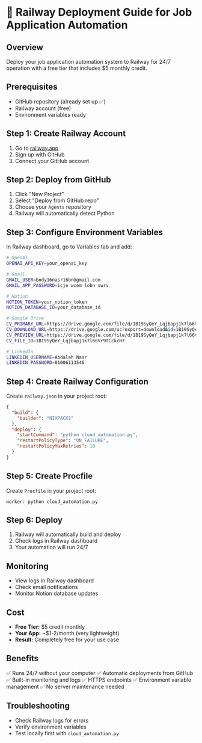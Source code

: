 # 🚀 Railway Deployment Guide for Job Application Automation

## Overview
Deploy your job application automation system to Railway for 24/7 operation with a free tier that includes $5 monthly credit.

## Prerequisites
- GitHub repository (already set up ✅)
- Railway account (free)
- Environment variables ready

## Step 1: Create Railway Account
1. Go to [railway.app](https://railway.app)
2. Sign up with GitHub
3. Connect your GitHub account

## Step 2: Deploy from GitHub
1. Click "New Project"
2. Select "Deploy from GitHub repo"
3. Choose your `Agents` repository
4. Railway will automatically detect Python

## Step 3: Configure Environment Variables
In Railway dashboard, go to Variables tab and add:

```bash
# OpenAI
OPENAI_API_KEY=your_openai_key

# Gmail
GMAIL_USER=body16nasr16bn@gmail.com
GMAIL_APP_PASSWORD=icje wcem lobn swrv

# Notion
NOTION_TOKEN=your_notion_token
NOTION_DATABASE_ID=your_database_id

# Google Drive
CV_PRIMARY_URL=https://drive.google.com/file/d/1B19SyQeY_Lqjbapj1k7l66Vr9tCckcH7/view?usp=sharing
CV_DOWNLOAD_URL=https://drive.google.com/uc?export=download&id=1B19SyQeY_Lqjbapj1k7l66Vr9tCckcH7
CV_PREVIEW_URL=https://drive.google.com/file/d/1B19SyQeY_Lqjbapj1k7l66Vr9tCckcH7/preview
CV_FILE_ID=1B19SyQeY_Lqjbapj1k7l66Vr9tCckcH7

# LinkedIn
LINKEDIN_USERNAME=Abdalah Nasr
LINKEDIN_PASSWORD=01006113546
```

## Step 4: Create Railway Configuration
Create `railway.json` in your project root:

```json
{
  "build": {
    "builder": "NIXPACKS"
  },
  "deploy": {
    "startCommand": "python cloud_automation.py",
    "restartPolicyType": "ON_FAILURE",
    "restartPolicyMaxRetries": 10
  }
}
```

## Step 5: Create Procfile
Create `Procfile` in your project root:

```
worker: python cloud_automation.py
```

## Step 6: Deploy
1. Railway will automatically build and deploy
2. Check logs in Railway dashboard
3. Your automation will run 24/7

## Monitoring
- View logs in Railway dashboard
- Check email notifications
- Monitor Notion database updates

## Cost
- **Free Tier:** $5 credit monthly
- **Your App:** ~$1-2/month (very lightweight)
- **Result:** Completely free for your use case

## Benefits
✅ Runs 24/7 without your computer
✅ Automatic deployments from GitHub
✅ Built-in monitoring and logs
✅ HTTPS endpoints
✅ Environment variable management
✅ No server maintenance needed

## Troubleshooting
- Check Railway logs for errors
- Verify environment variables
- Test locally first with `cloud_automation.py`

